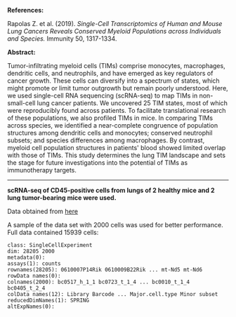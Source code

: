 **References:**

Rapolas Z. et al. (2019). *Single-Cell Transcriptomics of Human and Mouse Lung Cancers Reveals Conserved Myeloid Populations across Individuals and Species.* Immunity 50, 1317-1334.

**Abstract:**

Tumor-infiltrating myeloid cells (TIMs) comprise monocytes, macrophages, dendritic cells, and neutrophils, and have emerged as key regulators of cancer growth. These cells can diversify into a spectrum of states, which might promote or limit tumor outgrowth but remain poorly understood. Here, we used single-cell RNA sequencing (scRNA-seq) to map TIMs in non-small-cell lung cancer patients. We uncovered 25 TIM states, most of which were reproducibly found across patients. To facilitate translational research of these populations, we also profiled TIMs in mice. In comparing TIMs across species, we identified a near-complete congruence of population structures among dendritic cells and monocytes; conserved neutrophil subsets; and species differences among macrophages. By contrast, myeloid cell population structures in patients' blood showed limited overlap with those of TIMs. This study determines the lung TIM landscape and sets the stage for future investigations into the potential of TIMs as immunotherapy targets.

---

**scRNA-seq of CD45-positive cells from lungs of 2 healthy mice and 2 lung tumor-bearing mice were used.**

Data obtained from [here](https://www.ncbi.nlm.nih.gov/geo/query/acc.cgi?acc=GSE127465)

A sample of the data set with 2000 cells was used for better performance. Full data contained 15939 cells:

```
class: SingleCellExperiment 
dim: 28205 2000 
metadata(0):
assays(1): counts
rownames(28205): 0610007P14Rik 0610009B22Rik ... mt-Nd5 mt-Nd6
rowData names(0):
colnames(2000): bc0517_h_1_1 bc0723_t_1_4 ... bc0010_t_1_4 bc0405_t_2_4
colData names(12): Library Barcode ... Major.cell.type Minor subset
reducedDimNames(1): SPRING
altExpNames(0):
```
